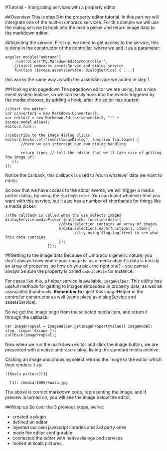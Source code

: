 #Tutorial - Intergrating services with a property editor

##Overview
This is step 3 in the property editor tutorial. In this part we will intergrate one of the built-in 
umbraco services. For this sample we will use the dialog service to hook into the media picker and return image data to the markdown editor. 

##Injecting the service.
First up, we need to get access to the service, this is done in the constructor of the controller, where we add it as a parameter:

	angular.module("umbraco")
		.controller("My.MarkdownEditorController",
		//inject umbracos assetsServce and dialog service
		function ($scope,assetsService, dialogService) { ... }

this works the same way as with the assetsService we added in step 1.

##Hooking into pagedown
The pagedown editor we are using, has a nice event system inplace, so we can easily hook into the events triggered by the media chooser, by adding a hook, after the editor has started:
	
	//Start the editor	
	var converter2 = new Markdown.Converter();
    var editor2 = new Markdown.Editor(converter2, "-" + $scope.model.alias);
    editor2.run();

	//subscribe to the image dialog clicks
    editor2.hooks.set("insertImageDialog", function (callback) {
           //here we can intercept our own dialog handling

           return true; // tell the editor that we'll take care of getting the image url
       });
	});

Notice the callback, this callback is used to return whatever data we want to editor.

So now that we have access to the editor events, we will trigger a media picker dialog, by using the `dialogService`. You can inject whatever html you want with this service, but it also has a number of shorthands for things like a media picker: 

	//the callback is called when the use selects images
	dialogService.mediaPicker({callback: function(data){
							//data.selection contains an array of images
	                        $(data.selection).each(function(i, item){
	                               //try using $log.log(item) to see what this data contains
	                        });
	                   }});

##Getting to the image data
Because of Umbraco's generic nature, you don't always know where your image is, as a media object's data is basicly an array of properies, so how do you pick the right one? - you cannot always be sure the property is called `umbracoFile` for instance.

For cases like this, a helper service is available: `imageHelper`. This utillity has usefull methods for getting to images embedded in property data, as well as associated thumbnails. **Remember to** inject this imageHelper in the controller constructor as well (same place as dialogService and assetsService).

So we get the image page from the selected media item, and return it through the callback: 

	var imagePropVal = imageHelper.getImagePropertyValue({ imageModel: item, scope: $scope });
	callback(imagePropVal);

Now when we run the markdown editor and click the image button, we are presented with a native umbraco dialog, listing the standard media archive. 

Clicking an image and choosing select returns the image to the editor which then renders it as:

	![Koala picture][1]

	  [1]: /media/1005/Koala.jpg

The above is correct markdown code, representing the image, and if preview is turned on, you will see the image below the editor.


##Wrap up
So over the 3 previous steps, we've:

- created a plugin
- defined an editor
- injected our own javascript libraries and 3rd party ones
- made the editor configurable
- connected the editor with native dialogs and services
- looked at koala pictures.